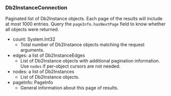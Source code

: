 ### Db2InstanceConnection
Paginated list of Db2Instance objects. Each page of the results will include at most 1000 entries. Query the `pageInfo.hasNextPage` field to know whether all objects were returned.

- count: System.Int32
  - Total number of Db2Instance objects matching the request arguments.
- edges: a list of Db2InstanceEdges
  - List of Db2Instance objects with additional pagination information. Use `nodes` if per-object cursors are not needed.
- nodes: a list of Db2Instances
  - List of Db2Instance objects.
- pageInfo: PageInfo
  - General information about this page of results.
